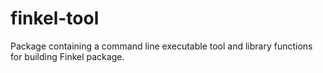 # finkel-tool

Package containing a command line executable tool and library
functions for building Finkel package.
